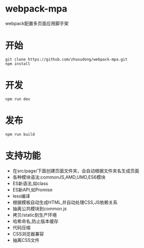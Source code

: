 # webpack-mpa
webpack配置多页面应用脚手架

# 开始
```
git clone https://github.com/zhuxudong/webpack-mpa.git
npm install
```


# 开发
```
npm run dev
```

# 发布
```
npm run build
```
# 支持功能
* 在src/page/下面创建页面文件夹，会自动根据文件夹名生成页面
* 各种模块语法:commonJS,AMD,UMD,ES6模块
* ES新语法,如class 
* ES新API,如Promise
* less编译
* 根据模板自动生成HTML,并自动处理CSS,JS依赖关系
* 抽离公共模块到common.js
* 拷贝/static到生产环境
* 哈希命名,防止版本缓存
* 代码压缩
* CSS浏览器兼容
* 抽离CSS文件
